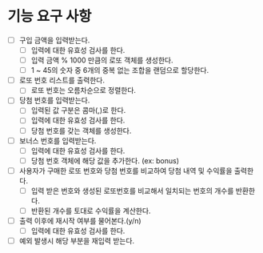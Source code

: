 # 기능 요구 사항
- [ ] 구입 금액을 입력받는다.
  - [ ] 입력에 대한 유효성 검사를 한다.
  - [ ] 입력 금액 % 1000 만큼의 로또 객체를 생성한다. 
  - [ ] 1 ~ 45의 숫자 중 6개의 중복 없는 조합을 랜덤으로 할당한다. 
- [ ] 로또 번호 리스트를 출력한다.
  - [ ] 로또 번호는 오름차순으로 정렬한다. 
- [ ] 당첨 번호를 입력받는다.
  - [ ] 입력된 값 구분은 콤마(,)로 한다.
  - [ ] 입력에 대한 유효성 검사를 한다.
  - [ ] 당첨 번호를 갖는 객체를 생성한다.
- [ ] 보너스 번호를 입력받는다.
  - [ ] 입력에 대한 유효성 검사를 한다.
  - [ ] 당첨 번호 객체에 해당 값을 추가한다. (ex: bonus)
- [ ] 사용자가 구매한 로또 번호와 당첨 번호를 비교하여 당첨 내역 및 수익률을 출력한다.
  - [ ] 입력 받은 번호와 생성된 로또번호를 비교해서 일치되는 번호의 개수를 반환한다.
  - [ ] 반환된 개수를 토대로 수익률을 계산한다. 
- [ ] 출력 이후에 재시작 여부를 물어본다.(y/n)
  - [ ] 입력에 대한 유효성 검사를 한다.
- [ ] 예외 발생시 해당 부분을 재입력 받는다. 
